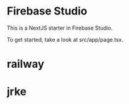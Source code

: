# Firebase Studio

This is a NextJS starter in Firebase Studio.

To get started, take a look at src/app/page.tsx.
# railway
# jrke
